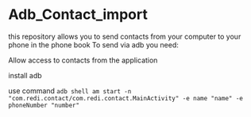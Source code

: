 # Adb_Contact_import
this repository allows you to send contacts from your computer to your phone in the phone book
To send via adb you need:

Allow access to contacts from the application

install adb

use command
`adb shell am start -n "com.redi.contact/com.redi.contact.MainActivity" -e name "name" -e phoneNumber "number"`
